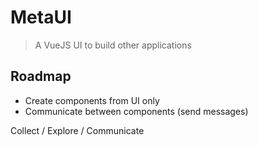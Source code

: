 # MetaUI

> A VueJS UI to build other applications

## Roadmap

- Create components from UI only
- Communicate between components (send messages)

Collect / Explore / Communicate
